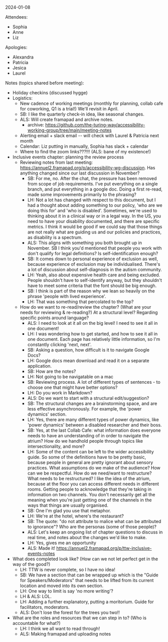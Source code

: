 2024-01-08

Attendees:
- Sophia
- Anne
- Liz

Apologies: 
- Alexandra
- Patricia
- Jesica
- Laurel

Notes (topics shared before meeting):
- Holiday checkins (discussed hygge)
- Logistics: 
    - New cadence of working meetings (monthly for planning, collab cafe for coworking, Q1 is a trial!) We'll revisit in April.
    - SB: I like the quarterly check-in idea, like seasonal changes.
    - ALS: Will create framapad and archive notes.    
        - archive: https://github.com/the-turing-way/accessibility-working-group/tree/main/meeting-notes
    - Alerting email + slack email -- will check with Laurel & Patricia next month
    - Calendar: Liz putting in manually, Sophia has slack + calendar
    - Where to find the zoom links???!!! (ALS: bane of my existence!)
- Inclusive events chapter: planning the review process
    - Reviewing notes from last meeting: https://annuel2.framapad.org/p/accessibility-wg-discussion. Has anything changed since our last discussion in November?
        - SB: For me, no. After the chat, the pressure has been removed from scope of job requirements. I've put everything on a single branch, and put everything in a google doc. Doing a first re-read, made some improvements primarily to the phrasing?
        - LH: Not a lot has changed with respect to this document, but I had a thought about adding something to our policy, 'who are we doing this for' and 'who is disabled'. Sometimes, we're used to thinking about it in a clinical way or in a legal way. In the US, you need to have your disability documented, and there are specific metrics. I think it would be good if we could say that those things are not really what are guiding us and our policies and practices, as disability is a spectrum. 
        - ALS: This aligns with something you both brought up in November. SB I think you'd mentioned that people you work with don't qualify for legal definitions? Is self-identification enough? 
        - SB: It comes down to personal experience of exclusion as well, because experience of exclusion may be individualised. There's a lot of discussion about self-diagnosis in the autism community.
        - LH: Yeah, also about expensive health care and being excluded. People shouldn't have to self-identify anyway, but they shouldn't have to meet some criteria that the font should be big enough.
        - SB: I think is part of the reason why we lean so heavily on the phrase 'people with lived experience'. 
        - LH: That was something that percolated to the top?
    - How do we want to re-read/review the chapter? (What are your needs for reviewing & re-reading?) At a structural level? Regarding specific points around language?
        - ALS: I need to look at it all on the big level! I need to see it all in one document!
        - LH: I was wondering how to get started, and how to see it all in one document. Each page has relatively little information, so I'm constantly clicking 'next, next'.
        - SB: Asking a question, how difficult is it to navigate Google Docs?
        - LH: Google docs mean download and read it on a separate application.
        - SB: How are the notes?
        - LH: Not going to be navigatable on a mac
        - SB: Reviewing process. A lot of different types of sentences - to choose one that might have better options?
        - LH: Do you work in Markdown?
        - ALS: Do we want to start with a structural edit/suggestion? 
        - SB: The structural changes are a brainstorming space, and are less effective asynchronously. For example, the 'power dynamics' section.
        - LH: Yes, there are many different types of power dynamics, like 'power dynamics' between a disabled researcher and their boss.
        - SB: Yes, at the last Collab Cafe: what information does everyone needs to have an understanding of in order to navigate the atrium? How do we handhold people through topics like intersectionality, and more?
        - LH: Some of the content can be left to the wider accessibility guide. So some of the definitions have to be pretty basic, because people in general are pretty ignorant about sensory practices. What assumptions do we make of the audience? How can we be respectful. How do we need/want to restructure? What needs to be restructured? I like the idea of the atrium, because at the floor you can access different needs in different rooms. Getting people to acknowledge that they're taking in information on two channels. You don't necessarily get all the meaning when you're just getting one of the channels in the ways that things are usually organised.
        - SB: One I'm glad you use that metaphor. 
        - LH: We're at the hotel, where's the restaurant?
        - SB: The quote: "do not attribute to malice what can be attributed to ignorance"? Who are the personas (some of those people)?
        - ALS: Let's keep an ongoing list of chapter questions to discuss in real time, and notes about the changes we'd like to make.
        - LH: Yes, gives me an opportunity 
        - ALS: Made it! https://annuel2.framapad.org/p/ttw-inclusive-events-notes
- What does completed look like? (How can we not let perfect get in the way of the good?)
    - LH: TTW is never complete, so I have no idea!
    - SB: We have a section that can be wrapped up which is the "Guide for Speakers/Moderators" that needs to be lifted from its current location and moved into its own section.
    - LH: One way to limit is say 'no more writing'?
    - LH & ALS: LOL. 
    - LH: Adding a further explanatory, putting a moritorium. Guide for facilitators, moderators. 
    - ALS: Don't lose the forest for the trees you two!!
- What are the roles and resources that we can step in to? (Who is accountable for what?)
    - LH: I think we all want to read through!
    - ALS: Making framapad and uploading notes